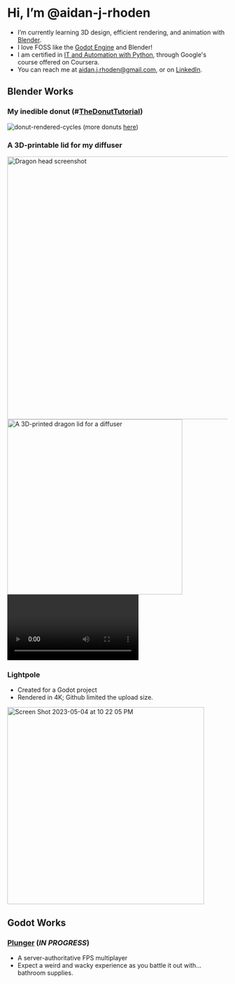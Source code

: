 # Hi, I’m @aidan-j-rhoden
- I’m currently learning 3D design, efficient rendering, and animation with [Blender](https://www.blender.org).
- I love FOSS like the [Godot Engine](https://github.com/godotengine/godot) and Blender!
- I am certified in [IT and Automation with Python](https://www.coursera.org/account/accomplishments/specialization/certificate/49JQDZ8ZFN9J), through Google's course offered on Coursera.
- You can reach me at aidan.j.rhoden@gmail.com, or on [LinkedIn](https://www.linkedin.com/in/aidan-rhoden-562aa5255/).

## Blender Works
### My inedible donut (#[TheDonutTutorial](https://www.youtube.com/playlist?list=PLjEaoINr3zgFX8ZsChQVQsuDSjEqdWMAD))
![donut-rendered-cycles](https://user-images.githubusercontent.com/70079907/236369526-651af489-b38b-4c68-9072-c686b94570c4.png)
(more donuts [here](https://photos.app.goo.gl/aC7BMMU5P5ozMJSZ7))
### A 3D-printable lid for my diffuser
<img width="600" alt="Dragon head screenshot" src="https://user-images.githubusercontent.com/70079907/236369623-d05c6098-bd6c-4f7b-86e8-727a101b5770.png"><img width="400" alt="A 3D-printed dragon lid for a diffuser" src="https://user-images.githubusercontent.com/70079907/236529556-ab1a0b18-76f7-4422-ae3a-87803c86017a.jpeg">
<video alt="Donut rendered video" src="/files/1-video-donut0001-0230.mp4">

### Lightpole
- Created for a Godot project
- Rendered in 4K; Github limited the upload size.
<img width="450" alt="Screen Shot 2023-05-04 at 10 22 05 PM" src="https://user-images.githubusercontent.com/70079907/236371360-c7a40110-e4d7-48b7-a9ee-45ab5359c313.png">

## Godot Works
### [Plunger](https://github.com/aidan-j-rhoden/plunger) (*IN PROGRESS*)
- A server-authoritative FPS multiplayer
- Expect a weird and wacky experience as you battle it out with... bathroom supplies.
